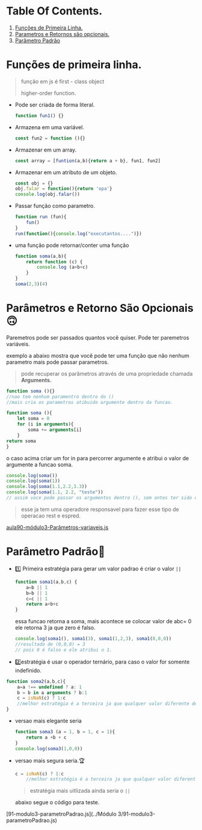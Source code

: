 # Table Of Contents.

1. [Funções de Primeira Linha.](#funções-de-primeira-linha.)
2. [Parametros e Retornos são opcionais.](#parâmetros-e-retorno-são-opcionais)
3. [Parâmetro Padrão](#parâmetro-padrão)



# Funções de primeira linha.



> função em js é first - class object
>
> higher-order function.

* Pode ser criada de forma literal.

  ```javascript
  function fun1() {}
  ```

* Armazena em uma variável.

  ```javascript
  const fun2 = function (){}
  ```

* Armazenar em um array.

  ```javascript
  const array = [funtion(a,b){return a + b}, fun1, fun2]
  ```

* Armazenar em um atributo de um objeto.

  ```javascript
  const obj = {}
  obj.falar = function(){return 'opa'}
  console.log(obj.falar())
  ```

* Passar função como parametro.

  ``` javascript
  function run (fun){
      fun()
  }
  run(function(){console.log("executantos....")})
  ```

* uma função pode retornar/conter uma função

  ```javascript
  function soma(a,b){
      return function (c) {
          console.log (a+b+c)
      }
  }
  soma(2,3)(4)
  ```

  



#  Parâmetros e Retorno São Opcionais🙃

Paremetros pode ser passados quantos você quiser.
Pode ter paremetros variáveis.

exemplo a abaixo mostra que você pode ter uma função que não nenhum parametro mais pode passar parametros.

> pode recuperar os parâmetros através de uma propriedade chamada **Arguments.** 

```javascript
function soma (){}
//nao tem nenhum paramentro dentro do ()
//mais cria os parametros atibuido argumente dentro da funcao.
```

```javascript
function soma (){
    let soma = 0
    for (i in arguments){
        soma += arguments[i]
    }
return soma
}
```

o caso acima criar um for in para percorrer argumente e atribui o valor de argumente a funcao soma.

```javascript
console.log(soma())
console.log(soma(1))
console.log(soma(1.1,2.2,3.3))
console.log(soma(1.1, 2.2, "teste"))
// assim voce pode passar os argumentos dentro (), sem antes ter sido declarados na criacao.

```

> esse ja tem uma operadore responsavel para fazer esse tipo de operacao
> rest e espred.

 [aula90-módulo3-Parâmetros-variaveis.js](../Modulo3/aula90-módulo3-Parâmetros-variaveis.js) 

# Parâmetro Padrão🦧

* 1️⃣ Primeira estratégia para gerar um valor padrao é criar o valor `||`

  ```javascript
  function soma1(a,b,c) {
      a=b || 1
      b=b || 1
      c=c || 1
      return a+b+c
  }
  ```

  essa funcao retorna a soma, mais acontece se colocar valor de abc= 0 ele retorna 3 ja que zero é falso.

  ```javascript
  console.log(soma1(), soma1(3), soma1(1,2,3), soma1(0,0,0))
  //resultado de (0,0,0) = 3
  // pois 0 é falso e ele atribui o 1.
  ```

*  2️⃣estratégia é usar o operador ternário, para caso o valor for somente indefinido.

  ```javascript
  function soma2(a,b,c){
      a=a !== undefined ? a: 1
      b = b in a arguments ? b:1
      c = isNaN(c) ? 1:c
      //melhor estratégia é a terceira ja que qualquer valor diferente de numero vai ser valor padrao.
  }
  ```

* versao mais elegante seria 

  ```javascript
  function soma3 (a = 1, b = 1, c = 1){
      return a +b + c
  }
  console.log(soma3(1,0,0))
  ```

* versao mais segura seria.🏆️

  ```javascript
  c = isNaN(c) ? 1:c
      //melhor estratégia é a terceira ja que qualquer valor diferente de numero vai ser valor padrao.
  ```

  > estratégia mais uitlizada ainda seria o `||`

  abaixo segue o código para teste.

  

 [91-modulo3-parametroPadrao.js](../Módulo 3/91-modulo3-parametroPadrao.js) 
